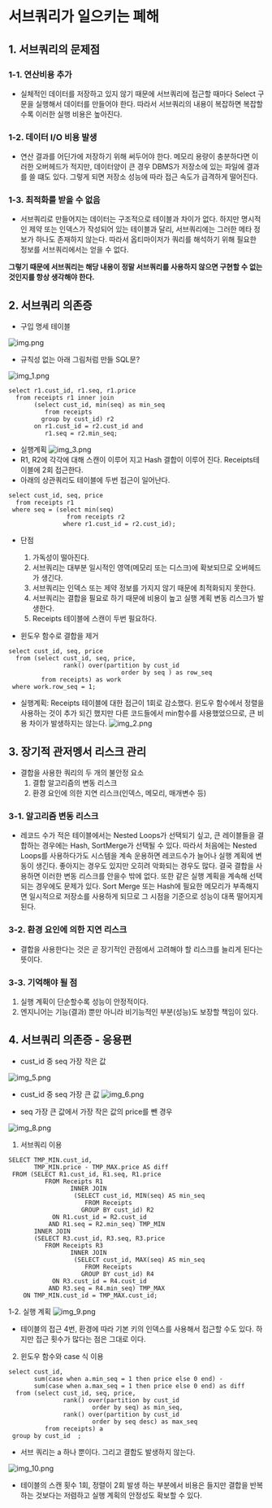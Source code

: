 # 서브쿼리가 일으키는 폐해
## 1. 서브쿼리의 문제점
### 1-1. 연산비용 추가
- 실체적인 데이터를 저장하고 있지 않기 때문에 서브쿼리에 접근할 때마다 Select 구문을 실행해서 데이터를 만들어야 한다. 따라서 서브쿼리의 내용이 복잡하면 복잡할수록 이러한 실행 비용은 높아진다.
### 1-2. 데이터 I/O 비용 발생
- 연산 결과를 어딘가에 저장하기 위해 써두어야 한다. 메모리 용량이 충분하다면 이러한 오버헤드가 적지만, 데이터양이 큰 경우 DBMS가 저장소에 있는 파일에 결과를 쓸 떄도 있다. 그렇게 되면 저장소 성능에 따라 접근 속도가 급격하게 떨어진다.
### 1-3. 최적화를 받을 수 없음
- 서브쿼리로 만들어지는 데이터는 구조적으로 테이블과 차이가 없다. 하지만 명시적인 제약 또는 인덱스가 작성되어 있는 테이블과 달리, 서브쿼리에는 그러한 메타 정보가 하나도 존재하지 않는다. 따라서 옵티마이저가 쿼리를 해석하기 위해 필요한 정보를 서브쿼리에서는 얻을 수 없다.

__그렇기 때문에 서브쿼리는 해당 내용이 정말 서브쿼리를 사용하지 않으면 구현할 수 없는 것인지를 항상 생각해야 한다.__

## 2. 서브쿼리 의존증
- 구입 명세 테이블

![img.png](img.png)

- 규칙성 없는 아래 그림처럼 만들 SQL문?

![img_1.png](img_1.png)

```roomsql
select r1.cust_id, r1.seq, r1.price
  from receipts r1 inner join 
       (select cust_id, min(seq) as min_seq
          from receipts  
         group by cust_id) r2 
       on r1.cust_id = r2.cust_id and 
          r1.seq = r2.min_seq;
```
- 실행계획
![img_3.png](img_3.png)
- R1, R2에 각각에 대해 스캔이 이루어 지고 Hash 결합이 이루어 진다. Receipts테이블에 2회 접근한다.
- 아래의 상관쿼리도 테이블에 두번 접근이 일어난다.
```roomsql
select cust_id, seq, price
  from receipts r1 
 where seq = (select min(seq)
                from receipts r2
               where r1.cust_id = r2.cust_id);
```

- 단점
  1. 가독성이 떨아진다.
  2. 서브쿼리는 대부분 일시적인 영역(메모리 또는 디스크)에 확보되므로 오버헤드가 생긴다.
  3. 서브쿼리는 인덱스 또는 제약 정보를 가지지 않기 때문에 최적화되지 못한다.
  4. 서브쿼리는 결합을 필요로 하기 때문에 비용이 높고 실행 계획 변동 리스크가 발생한다.
  5. Receipts 테이블에 스캔이 두번 필요하다.

- 윈도우 함수로 결합을 제거
```roomsql
select cust_id, seq, price
  from (select cust_id, seq, price,
               rank() over(partition by cust_id 
                               order by seq ) as row_seq 
         from receipts) as work
 where work.row_seq = 1;
```
- 실행계획: Receipts 테이블에 대한 접근이 1회로 감소했다. 윈도우 함수에서 정렬을 사용하는 것이 추가 되긴 했지만 다른 코드들에서 min함수를 사용했었으므로, 큰 비용 차이가 발생하지는 않는다.
![img_2.png](img_2.png)

## 3. 장기적 관저멩서 리스크 관리
- 결합을 사용한 쿼리의 두 개의 불안정 요소
  1. 결합 알고리즘의 변동 리스크
  2. 환경 요인에 의한 지연 리스크(인덱스, 메모리, 매개변수 등)
  
### 3-1. 알고리즘 변동 리스크
- 레코드 수가 적은 테이블에서는 Nested Loops가 선택되기 싶고, 큰 레이블들을 결합하는 경우에는 Hash, SortMerge가 선택될 수 있다. 따라서 처음에는 Nested Loops를 사용하다가도 시스템을 계속 운용하면 레코드수가 늘어나 실행 계획에 변동이 생긴다. 좋아지는 경우도 있지만 오히려 악화되는 경우도 많다. 결국 결합을 사용하면 이러한 변동 리스크를 안을수 밖에 없다. 또한 같은 실행 계획을 계속해 선택되는 경우에도 문제가 있다. Sort Merge 또는 Hash에 필요한 메모리가 부족해지면 일시적으로 저장소를 사용하게 되므로 그 시점을 기준으로 성능이 대폭 떨어지게 된다.
### 3-2. 환경 요인에 의한 지연 리스크
- 결합을 사용한다는 것은 곧 장기적인 관점에서 고려해야 할 리스크를 늘리게 된다는 뜻이다.
### 3-3. 기억해야 될 점
1. 실행 계획이 단순할수록 성능이 안정적이다.
2. 엔지니어는 기능(결과) 뿐만 아니라 비기능적인 부분(성능)도 보장할 책임이 있다.

## 4. 서브쿼리 의존증 - 응용편
- cust_id 중 seq 가장 작은 값

![img_5.png](img_5.png)

- cust_id 중 seq 가장 큰 값
![img_6.png](img_6.png)

- seq 가장 큰 값에서 가장 작은 값의 price를 뺀 경우

![img_8.png](img_8.png)
1. 서브쿼리 이용
```roomsql
SELECT TMP_MIN.cust_id,
       TMP_MIN.price - TMP_MAX.price AS diff
 FROM (SELECT R1.cust_id, R1.seq, R1.price
          FROM Receipts R1
                 INNER JOIN
                  (SELECT cust_id, MIN(seq) AS min_seq
                     FROM Receipts
                    GROUP BY cust_id) R2
            ON R1.cust_id = R2.cust_id
           AND R1.seq = R2.min_seq) TMP_MIN
       INNER JOIN
       (SELECT R3.cust_id, R3.seq, R3.price
          FROM Receipts R3
                 INNER JOIN
                  (SELECT cust_id, MAX(seq) AS min_seq
                     FROM Receipts
                    GROUP BY cust_id) R4
            ON R3.cust_id = R4.cust_id
           AND R3.seq = R4.min_seq) TMP_MAX
    ON TMP_MIN.cust_id = TMP_MAX.cust_id;
```
1-2. 실행 계획
![img_9.png](img_9.png)
  - 테이블의 접근 4번, 환경에 따라 기본 키의 인덱스를 사용해서 접근할 수도 있다. 하지만 접근 횟수가 많다는 점은 그대로 이다.

2. 윈도우 함수와 case 식 이용
```roomsql
select cust_id,
       sum(case when a.min_seq = 1 then price else 0 end) - 
       sum(case when a.max_seq = 1 then price else 0 end) as diff
  from (select cust_id, seq, price, 
               rank() over(partition by cust_id 
                       order by seq) as min_seq,
               rank() over(partition by cust_id 
                       order by seq desc) as max_seq
          from receipts) a 
 group by cust_id  ;
```
- 서브 쿼리는 a 하나 뿐이다. 그리고 결합도 발생하지 않는다. 

![img_10.png](img_10.png)
- 테이블의 스캔 횟수 1회, 정렬이 2회 발생 하는 부분에서 비용은 들지만 결합을 반복하는 것보다는 저렴하고 실행 계획의 안정성도 확보할 수 있다.





